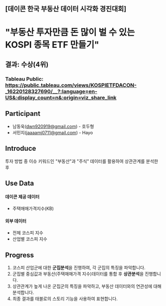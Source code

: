 ## [데이콘 한국 부동산 데이터 시각화 경진대회]

# "부동산 투자만큼 돈 많이 벌 수 있는 KOSPI 종목 ETF 만들기"

## 결과: 수상(4위) 
### Tableau Public: https://public.tableau.com/views/KOSPIETFDACON-_16220128327690/__?:language=en-US&:display_count=n&:origin=viz_share_link

## Participant
- 남동욱(dwn920919@gmail.com) - 호두형
- 서민지(jaaaamj0711@gmail.com) - Hayo

## Introduce
투자 방법 중 이슈 키워드인 "부동산"과 "주식" 데이터를 활용하여 상관관계를 분석한 후 

## Use Data
#### 데이콘 제공 데이터
- 주택매매가격지수(KB)
#### 외부 데이터
- 전체 코스피 지수
- 산업별 코스피 지수

## Progress
1) 코스피 산업군에 대한 **군집분석**을 진행하여, 각 군집의 특징을 파악합니다.
2) 군집별 중심값과 부동산(주택매매가격 지수)데이터를 통합 후 **상관분석**을 진행합니다.
3) 상관관계가 높게 나온 군집군의 특징을 파악하고, 부동산 데이터와의 연관성에 대해 분석합니다.
4) 최종 결과를 태블로의 스토리 기능을 사용하여 표현합니다.

## 
